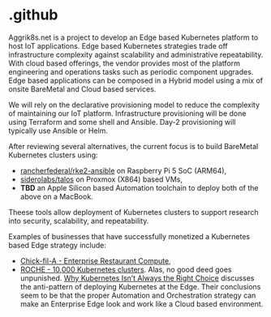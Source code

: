 # .github
Aggrik8s.net is a project to develop an Edge based Kubernetes platform to host IoT applications. Edge based Kubernetes strategies trade off infrastructure complexity against scalability and administrative repeatability.  With cloud based offerings, the vendor provides most of the platform engineering and operations tasks such as periodic component upgrades.  Edge based applications can be composed in a Hybrid model using a mix of onsite BareMetal and Cloud based services. 

We will rely on the declarative provisioning model to reduce the complexity of maintaining our IoT platform. Infrastructure provisioning will be done using Terraform and some shell and Ansible. Day-2 provisioning will typically use Ansible or Helm. 

After reviewing several alternatives, the current focus is to build BareMetal Kubernetes clusters using:
- [rancherfederal/rke2-ansible](https://github.com/rancherfederal/rke2-ansible) on Raspberry Pi 5 SoC (ARM64),
- [siderolabs/talos](https://github.com/siderolabs/talos) on Proxmox (X864) based VMs,
- **TBD** an Apple Silicon based Automation toolchain to deploy both of the above on a MacBook.

Theese tools allow deployment of Kubernetes clusters to support research into security, scalability, and repeatability. 

Examples of businesses that have successfully monetized a Kubernetes based Edge strategy include:
- [Chick-fil-A - Enterprise Restaurant Compute](https://www.youtube.com/watch?v=H1mtCFNgK7k),
- [ROCHE - 10,000 Kubernetes clusters](https://www.youtube.com/watch?v=H1mtCFNgK7k).
Alas, no good deed goes unpunished. [Why Kubernetes Isn’t Always the Right Choice](https://www.youtube.com/watch?v=auPcq0460Ok) discusses the anti-pattern of deploying Kubernetes at the Edge. Their conclusions seem to be that the proper Automation and Orchestration strategy can make an Enterprise Edge look and work like a Cloud based environment.

